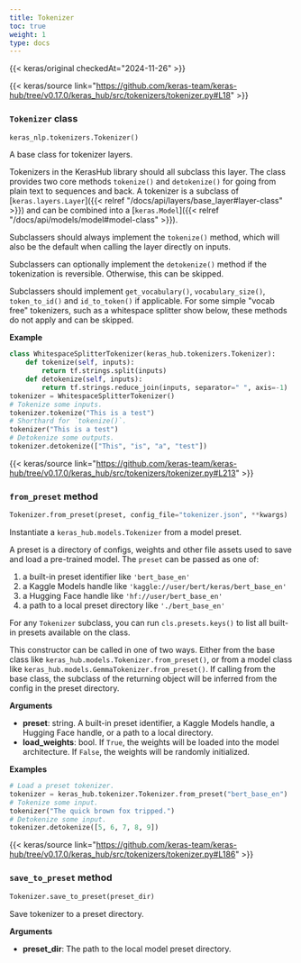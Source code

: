 ```yaml
---
title: Tokenizer
toc: true
weight: 1
type: docs
---
```


{{< keras/original checkedAt="2024-11-26" >}}

{{< keras/source link="https://github.com/keras-team/keras-hub/tree/v0.17.0/keras_hub/src/tokenizers/tokenizer.py#L18" >}}

### `Tokenizer` class

```python
keras_nlp.tokenizers.Tokenizer()
```

A base class for tokenizer layers.

Tokenizers in the KerasHub library should all subclass this layer.
The class provides two core methods `tokenize()` and `detokenize()` for
going from plain text to sequences and back. A tokenizer is a subclass of
[`keras.layers.Layer`]({{< relref "/docs/api/layers/base_layer#layer-class" >}}) and can be combined into a [`keras.Model`]({{< relref "/docs/api/models/model#model-class" >}}).

Subclassers should always implement the `tokenize()` method, which will also
be the default when calling the layer directly on inputs.

Subclassers can optionally implement the `detokenize()` method if the
tokenization is reversible. Otherwise, this can be skipped.

Subclassers should implement `get_vocabulary()`, `vocabulary_size()`,
`token_to_id()` and `id_to_token()` if applicable. For some simple
"vocab free" tokenizers, such as a whitespace splitter show below, these
methods do not apply and can be skipped.

**Example**

```python
class WhitespaceSplitterTokenizer(keras_hub.tokenizers.Tokenizer):
    def tokenize(self, inputs):
        return tf.strings.split(inputs)
    def detokenize(self, inputs):
        return tf.strings.reduce_join(inputs, separator=" ", axis=-1)
tokenizer = WhitespaceSplitterTokenizer()
# Tokenize some inputs.
tokenizer.tokenize("This is a test")
# Shorthard for `tokenize()`.
tokenizer("This is a test")
# Detokenize some outputs.
tokenizer.detokenize(["This", "is", "a", "test"])
```

{{< keras/source link="https://github.com/keras-team/keras-hub/tree/v0.17.0/keras_hub/src/tokenizers/tokenizer.py#L213" >}}

### `from_preset` method

```python
Tokenizer.from_preset(preset, config_file="tokenizer.json", **kwargs)
```

Instantiate a `keras_hub.models.Tokenizer` from a model preset.

A preset is a directory of configs, weights and other file assets used
to save and load a pre-trained model. The `preset` can be passed as
one of:

1. a built-in preset identifier like `'bert_base_en'`
2. a Kaggle Models handle like `'kaggle://user/bert/keras/bert_base_en'`
3. a Hugging Face handle like `'hf://user/bert_base_en'`
4. a path to a local preset directory like `'./bert_base_en'`

For any `Tokenizer` subclass, you can run `cls.presets.keys()` to list
all built-in presets available on the class.

This constructor can be called in one of two ways. Either from the base
class like `keras_hub.models.Tokenizer.from_preset()`, or from
a model class like `keras_hub.models.GemmaTokenizer.from_preset()`.
If calling from the base class, the subclass of the returning object
will be inferred from the config in the preset directory.

**Arguments**

- **preset**: string. A built-in preset identifier, a Kaggle Models
  handle, a Hugging Face handle, or a path to a local directory.
- **load_weights**: bool. If `True`, the weights will be loaded into the
  model architecture. If `False`, the weights will be randomly
  initialized.

**Examples**

```python
# Load a preset tokenizer.
tokenizer = keras_hub.tokenizer.Tokenizer.from_preset("bert_base_en")
# Tokenize some input.
tokenizer("The quick brown fox tripped.")
# Detokenize some input.
tokenizer.detokenize([5, 6, 7, 8, 9])
```

{{< keras/source link="https://github.com/keras-team/keras-hub/tree/v0.17.0/keras_hub/src/tokenizers/tokenizer.py#L186" >}}

### `save_to_preset` method

```python
Tokenizer.save_to_preset(preset_dir)
```

Save tokenizer to a preset directory.

**Arguments**

- **preset_dir**: The path to the local model preset directory.

